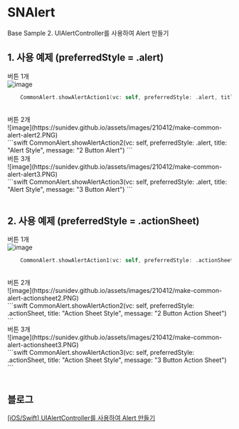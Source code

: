 # SNAlert
Base Sample 2. UIAlertController를 사용하여 Alert 만들기

## 1. 사용 예제 (preferredStyle = .alert)

버튼 1개<br>
![image](https://sunidev.github.io/assets/images/210412/make-common-alert-alert1.PNG)
<br>
```swift
    CommonAlert.showAlertAction1(vc: self, preferredStyle: .alert, title: "Alert Style", message: "1 Button Alert")
```
<br>
버튼 2개<br>
![image](https://sunidev.github.io/assets/images/210412/make-common-alert-alert2.PNG)
<br>
```swift
    CommonAlert.showAlertAction2(vc: self, preferredStyle: .alert, title: "Alert Style", message: "2 Button Alert")
```
<br>
버튼 3개<br>
![image](https://sunidev.github.io/assets/images/210412/make-common-alert-alert3.PNG)
<br>
```swift
    CommonAlert.showAlertAction3(vc: self, preferredStyle: .alert, title: "Alert Style", message: "3 Button Alert")
```
<br><br>

## 2. 사용 예제 (preferredStyle = .actionSheet)

버튼 1개<br>
![image](https://sunidev.github.io/assets/images/210412/make-common-alert-actionsheet1.PNG)
<br>
```swift
    CommonAlert.showAlertAction1(vc: self, preferredStyle: .actionSheet, title: "Action Sheet Style", message: "1 Button Action Sheet")
```
<br>
버튼 2개<br>
![image](https://sunidev.github.io/assets/images/210412/make-common-alert-actionsheet2.PNG)
<br>
```swift
    CommonAlert.showAlertAction2(vc: self, preferredStyle: .actionSheet, title: "Action Sheet Style", message: "2 Button Action Sheet")
```
<br>
버튼 3개<br>
![image](https://sunidev.github.io/assets/images/210412/make-common-alert-actionsheet3.PNG)
<br>
```swift
    CommonAlert.showAlertAction3(vc: self, preferredStyle: .actionSheet, title: "Action Sheet Style", message: "3 Button Action Sheet")
```
<br><br>

## 블로그
[[iOS/Swift] UIAlertController를 사용하여 Alert 만들기](https://sunidev.github.io/ios/make-common-alert/)

